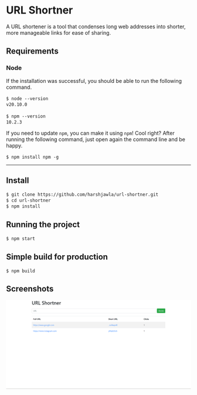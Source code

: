 # URL Shortner

A URL shortener is a tool that condenses long web addresses into shorter, more manageable links for ease of sharing.


## Requirements

### Node

If the installation was successful, you should be able to run the following command.

    $ node --version
    v20.10.0

    $ npm --version
    10.2.3

If you need to update `npm`, you can make it using `npm`! Cool right? After running the following command, just open again the command line and be happy.

    $ npm install npm -g

---

## Install

    $ git clone https://github.com/harshjawla/url-shortner.git
    $ cd url-shortner
    $ npm install


## Running the project

    $ npm start

## Simple build for production

    $ npm build

## Screenshots

![ScreenShot](public/ss.png)